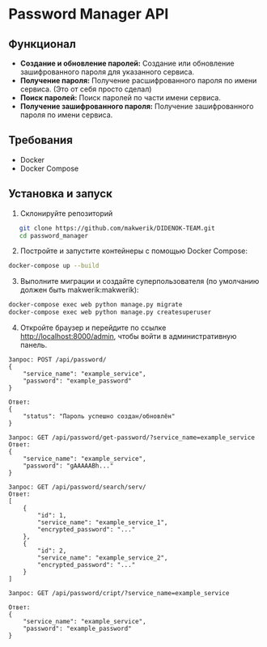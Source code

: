 # Password Manager API


## Функционал

- **Создание и обновление паролей:** Создание или обновление зашифрованного пароля для указанного сервиса.
- **Получение пароля:** Получение расшифрованного пароля по имени сервиса. (Это от себя просто сделал)
- **Поиск паролей:** Поиск паролей по части имени сервиса.
- **Получение зашифрованного пароля:** Получение зашифрованного пароля по имени сервиса.

## Требования

- Docker
- Docker Compose

## Установка и запуск

1. Склонируйте репозиторий
```bash
   git clone https://github.com/makwerik/DIDENOK-TEAM.git
   cd password_manager
````
2. Постройте и запустите контейнеры с помощью Docker Compose:
````bash
docker-compose up --build
````
3. Выполните миграции и создайте суперпользователя (по умолчанию должен быть makwerik:makwerik):
````bash
docker-compose exec web python manage.py migrate
docker-compose exec web python manage.py createsuperuser
````

4. Откройте браузер и перейдите по ссылке [http://localhost:8000/admin](http://localhost:8000/admin), чтобы войти в административную панель.


````
Запрос: POST /api/password/
{
    "service_name": "example_service",
    "password": "example_password"
}

Ответ:
{
    "status": "Пароль успешно создан/обновлён"
}
````

````
Запрос: GET /api/password/get-password/?service_name=example_service
Ответ:
{
    "service_name": "example_service",
    "password": "gAAAAABh..."
}
````


````
Запрос: GET /api/password/search/serv/
Ответ:
[
    {
        "id": 1,
        "service_name": "example_service_1",
        "encrypted_password": "..."
    },
    {
        "id": 2,
        "service_name": "example_service_2",
        "encrypted_password": "..."
    }
]
````


````
Запрос: GET /api/password/cript/?service_name=example_service

Ответ:
{
    "service_name": "example_service",
    "password": "example_password"
}

````